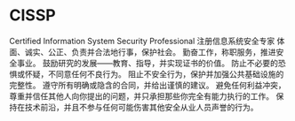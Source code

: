 # CISSP
Certified  Information  System  Security Professional 注册信息系统安全专家
体面、诚实、公正、负责并合法地行事，保护社会。
勤奋工作，称职服务，推进安全事业。
鼓励研究的发展——教育、指导，并实现证书的价值。
防止不必要的恐惧或怀疑，不同意任何不良行为。
阻止不安全行为，保护并加强公共基础设施的完整性。
遵守所有明确或隐含的合同，并给出谨慎的建议。
避免任何利益冲突，尊重并信任其他人向你提出的问题，并只承担那些你完全有能力执行的工作。
保持在技术前沿，并且不参与任何可能伤害其他安全从业人员声誉的行为。
